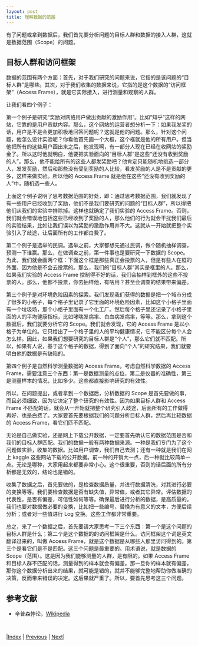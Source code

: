 ```yaml
---
layout: post
title: 理解数据的范围
---
```


有了问题或拿到数据后，我们首先要分析问题的目标人群和数据的接入人群，这就是数据范围（Scope）的问题。

## 目标人群和访问框架

数据的范围有两个方面：首先，对于我们研究的问题来说，它指的是该问题的“目标人群”是哪些。其次，对于我们收集的数据来说，它指的是这个数据的“访问框架”（Access Frame），就是它实际接入，进行测量和观察的人群。

让我们看四个例子：

第一个例子是研究“奖励对网络用户做出贡献的激励作用”。比如“知乎”这样的网站，它靠的是用户贡献内容。那么，这个网站的运营者想分析一下：如果我发奖的话，用户是不是会更加积极地回答问题呢？这就是他的问题。那么，针对这个问题，他怎么设计实验呢？你看他首先画一个大框，这个框就是他的所有用户。但当他把所有的这些用户画出来之后，他发现啊，有一部分人现在已经在收网站的奖励金了。所以这时他就明白，他要把实验面向的“目标人群”是这些“还没有收到奖励的人”。那么，他不能给所有的这些人都发奖励吧？他肯定只能随机地挑选一部分人，发发奖励，然后和那些没有受到奖励的人比较，看发奖励的人是不是贡献的更多，这样来做实验。所以他的 Access Frame 就是他在这些“还没有收到奖励的人”中，随机选一些人。

上面这个例子说明了思考数据范围的好处，即：通过思考数据范围，我们就发现了有一些用户已经收到了奖励，他们不是我们要研究的问题的“目标人群”，所以得把他们从我们的实验中排除掉。这样也就确定了我们实验的 Access Frame。否则，我们就会错误地包括这些已经收到了奖励的人，那么他们的行为就会干扰我们最后的实验结果，比如让我们误以为奖励的激励作用并不大。这就从一开始就把整个实验引入了歧途，让后面所有的工作都白费了。

第二个例子是选举的民调。选举之前，大家都想先通过民调，做个随机抽样调查，预测一下谁赢。那么，在做调查之前，第一件事也是要研究一下数据的 Scope。为此，我们就会画两个框：下面这个框是那些真正会投票的人，但是有些人在框的外面，因为他是不会去投票的。那么，我们的“目标人群”其实是框里的人。那么，如果我们实验的 Access Frame 控制得不好的话，我们会抽样到框外的这些不投票的人。那么，他都不投票，你去抽样他，有啥用？甚至会调查的结果带来偏差。

第三个例子是对环境危险因素的探索。我们发现我们获得的数据是把一个城市分成了很多的小格子，每个格子里记录了它里面的环境危险因素，比如这个小格子里面有一个垃圾场，那个小格子里面有一个化工厂。然后每个格子里还记录了小格子里面的人的平均健康指标，比如哮喘发病率、白血病发病率，等等。那么，拿到这个数据后，我们就要分析它的 Scope。我们就会发现，它的 Access Frame 是以小格子为单位的。它只给出了一个格子里的人的平均健康情况，它不能区分每个人会怎么样。因此，如果我们想要研究的目标人群是“个人”，那么它们就不匹配。所以，如果有人说，基于这个格子的数据，得到了面向“个人”的研究结果，我们就要明白他的数据是有缺陷的。

第四个例子是自然科学测量数据的 Access Frame。考虑自然科学数据的 Access Frame，需要注意三个东西：第一是数据测量的点位，第二是仪器的准确性，第三是测量样本的情况，比如多少。这些都直接影响研究的有效性。

所以，在问题提出，或者拿到一个数据后，分析数据的 Scope 是首先要做的事，而且必须细致，因为它决定了整个研究的有效性。因为如果目标人群和 Access Frame 不匹配的话，就会从一开始就把整个研究引入歧途，后面所有的工作做得再好，也是白费了。大家要首先要根据我们的问题分析目标人群，然后再比较数据的 Access Frame，看它们匹不匹配。

无论是自己做实验，还是网上下载公开数据，一定要首先确认它的数据范围是否和我们的目标人群匹配。我们的数据一般有两种数据来源。一种是我们专门为了这个问题做实验，收集的数据。比如用户调查，我们自己去测；还有一种就是我们在网上 kaggle 这些网站下载的公开数据。前一种的开销大一点，后一种就比较简单一点。无论是哪种，大家用起来都要非常小心。这个很重要，否则的话后面的所有分析都是无效的，结论也是错的。

收集了数据之后，首先要做的，是检查数据质量，并进行数据清洗，对其进行必要的变换等等。我们要检查数据是否有缺失值，异常值，或者其它异常。评估数据的代表性，是否有偏差，可信性如何等等。确保最后进行分析的数据，是高质量的。我们也要对数据做必要的变换，比如把一些编号，替换为有意义的文本，方便后续分析；或者对一些值进行 Log 变换。这些工作都非常重要。

总之，来了一个数据之后，首先要请大家思考一下三个东西：第一个是这个问题的目标人群是什么；第二个是这个数据的的访问框架是什么。访问框架这个词是英文翻译过来的，叫做 Access Frame，就是这个数据是从哪些人那里访问得到的。第三个是看它们是不是匹配。这三个问题是最重要的。用术语说，就是数据的 Scope（范围）。这是因为我们能够测量的人群，是有限的。如果 Access Frame 和目标人群不匹配的话，测量得到的样本就会有偏差。那一旦你的样本就有偏差，那你这个数据分析出来的结果，就可能是错的，就并不能够完整地帮助你做准确的决策，反而带来错误的决定。这后果就严重了。所以，要首先思考这三个问题。

## 参考文献

- 辛普森悖论，[Wikipedia](https://zh.wikipedia.org/wiki/%E8%BE%9B%E6%99%AE%E6%A3%AE%E6%82%96%E8%AE%BA)

<br/>

|[Index](../) | [Previous](13-1-lifecycle) | [Next](13-3-error)|

